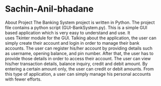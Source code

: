 # Sachin-Anil-bhadane
About Project The Banking System project is written in Python. The project file contains a python script (GUI-BankSystem.py). This is a simple GUI based application which is very easy to understand and use. It uses Tkinter module for the GUI. Talking about the application, the user can simply create their account and login in order to manage their bank accounts. The user can register his/her account by providing details such as username, opening balance, and pin number. After that, the user has to provide those details in order to access their account. The user can view his/her transaction details, balance inquiry, credit and debit amount. By entering a certain amount only, the user can credit or debit amounts. From this type of application, a user can simply manage his personal accounts with fewer efforts.
